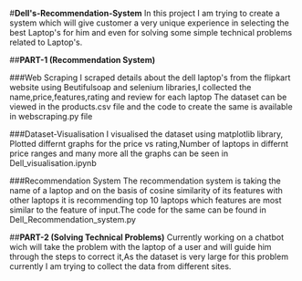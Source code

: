 #**Dell's-Recommendation-System**
In this project I am trying to create a system which will give customer a very unique experience in selecting the best Laptop's for him and even for solving some simple technical problems related to Laptop's.

##**PART-1 (Recommendation System)**

###Web Scraping
I scraped details about the dell laptop's from the flipkart website using Beutifulsoap and selenium libraries,I collected the name,price,features,rating and review for each laptop
The dataset can be viewed in the products.csv file and the code to create the same is available in webscraping.py file

###Dataset-Visualisation
I visualised the dataset using matplotlib library, Plotted differnt graphs for the price vs rating,Number of laptops in differnt price ranges and many more all the graphs can be seen in Dell_visualisation.ipynb

###Recommendation System
The recommendation system is taking the name of a laptop and on the basis of cosine similarity of its features with other laptops it is recommending top 10 laptops which features are most similar to the feature of input.The code for the same can be found in Dell_Recommendation_system.py

##**PART-2 (Solving Technical Problems)**
Currently working on a chatbot wich will take the problem with the laptop of a user and will guide him through the steps to correct it,As the dataset is very large for this problem currently I am trying to collect the data from different sites. 
